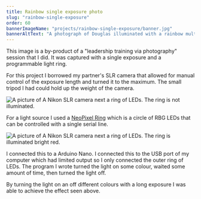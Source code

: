 ```yaml
---
title: Rainbow single exposure photo
slug: "rainbow-single-exposure"
order: 60
bannerImageName: "projects/rainbow-single-exposure/banner.jpg"
bannerAltText: "A photograph of Douglas illuminated with a rainbow multiple exposure image."
---
```


This image is a by-product of a "leadership training via photography" session
that I did. It was captured with a single exposure and a programmable light
ring.

<!-- excerpt -->

For this project I borrowed my partner's SLR camera that allowed for manual
control of the exposure length and turned it to the maximum. The small tripod I
had could hold up the weight of the camera.

![A picture of A Nikon SLR camera next a ring of LEDs. The ring is not illuminated.][CAMERA_LIGHT_OFF]

For a light source I used a [NeoPixel
Ring](https://www.adafruit.com/product/1586) which is a circle of RBG LEDs that
can be controlled with a single serial line.

![A picture of A Nikon SLR camera next a ring of LEDs. The ring is illuminated bright red.][CAMERA_LIGHT_ON]

I connected this to a Arduino Nano. I connected this to the USB port of my
computer which had limited output so I only connected the outer ring of LEDs.
The program I wrote turned the light on some colour, waited some amount of
time, then turned the light off.

By turning the light on an off different colours with a long exposure I was
able to achieve the effect seen above.

[CAMERA_LIGHT_ON]: /static/img/projects/rainbow-single-exposure/camera-light-on.jpg
[CAMERA_LIGHT_OFF]: /static/img/projects/rainbow-single-exposure/camera-light-off.jpg
